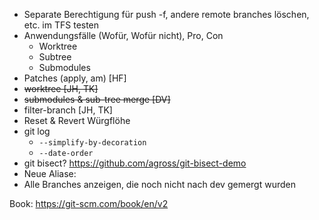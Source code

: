 - Separate Berechtigung für push -f, andere remote branches löschen, etc. im TFS testen
- Anwendungsfälle (Wofür, Wofür nicht), Pro, Con
  - Worktree
  - Subtree
  - Submodules
- Patches (apply, am) [HF]
- ~~worktree [JH, TK]~~
- ~~submodules & sub-tree merge [DV]~~
- filter-branch [JH, TK]
- Reset & Revert Würgflöhe
- git log
  - `--simplify-by-decoration`
  - `--date-order`
- git bisect? https://github.com/agross/git-bisect-demo
- Neue Aliase:
- Alle Branches anzeigen, die noch nicht nach dev gemergt wurden

Book: https://git-scm.com/book/en/v2
